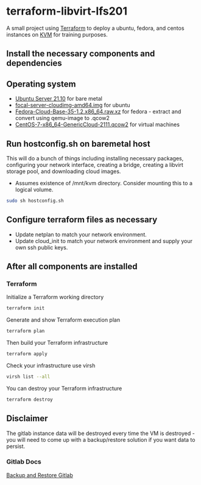 # terraform-libvirt-lfs201

A small project using [Terraform](https://www.terraform.io/) to deploy a ubuntu, fedora, and centos instances on [KVM](https://wikipedia.org/wiki/KVM) for training purposes.

## Install the necessary components and dependencies

## Operating system

* [Ubuntu Server 21.10](https://releases.ubuntu.com/21.10/ubuntu-21.10-live-server-amd64.iso) for bare metal
* [focal-server-cloudimg-amd64.img](https://cloud-images.ubuntu.com/focal/current/focal-server-cloudimg-amd64.img) for ubuntu
* [Fedora-Cloud-Base-35-1.2.x86_64.raw.xz](https://download.fedoraproject.org/pub/fedora/linux/releases/35/Cloud/x86_64/images/Fedora-Cloud-Base-35-1.2.x86_64.raw.xz) for fedora - extract and convert using qemu-image to .qcow2
* [CentOS-7-x86_64-GenericCloud-2111.qcow2](https://cloud.centos.org/centos/7/images/CentOS-7-x86_64-GenericCloud-2111.qcow2) for virtual machines

## Run hostconfig.sh on baremetal host

This will do a bunch of things including installing necessary packages, configuring your network interface, creating a bridge, creating a libvirt storage pool, and downloading cloud images.

* Assumes existence of /mnt/kvm directory. Consider mounting this to a logical volume.

```bash
sudo sh hostconfig.sh
```

## Configure terraform files as necessary

* Update netplan to match your network environment.
* Update cloud_init to match your network environment and supply your own ssh public keys.

## After all components are installed

### Terraform

Initialize a Terraform working directory

```bash
terraform init
```

Generate and show Terraform execution plan

```bash
terraform plan
```

Then build your Terraform infrastructure

```bash
terraform apply
```

Check your infrastructure use virsh

```bash
virsh list --all
```

You can destroy your Terraform infrastructure

```bash
terraform destroy
```

## Disclaimer

The gitlab instance data will be destroyed every time the VM is destroyed - you will need to come up with a backup/restore solution if you want data to persist.

### Gitlab Docs

[Backup and Restore Gitlab](https://docs.gitlab.com/ee/raketasks/backup_restore.html)